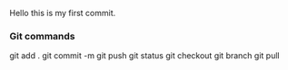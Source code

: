 Hello this is my first commit.
### Git commands
git add .
git commit -m
git push
git status
git checkout
git branch
git pull